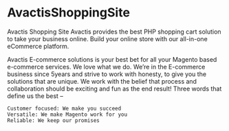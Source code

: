 # AvactisShoppingSite
Avactis Shopping Site 
Avactis provides the best PHP shopping cart solution to take your business online. Build your online store with our all-in-one eCommerce platform.


Avactis E-commerce solutions is your best bet for all your Magento based e-commerce services. We love what we do. We’re in the E-commerce business since 5years and strive to work with honesty, to give you the solutions that are unique.
We work with the belief that process and collaboration should be exciting and fun as the end result!
Three words that define us the best –

    Customer focused: We make you succeed
    Versatile: We make Magento work for you
    Reliable: We keep our promises

